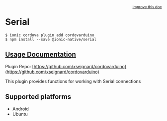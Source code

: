 <a style="float:right;font-size:12px;" href="http://github.com/ionic-team/ionic-native/edit/master/src/@ionic-native/plugins/serial/index.ts#L20">
  Improve this doc
</a>

# Serial

```
$ ionic cordova plugin add cordovarduino
$ npm install --save @ionic-native/serial
```

## [Usage Documentation](https://ionicframework.com/docs/native/serial/)

Plugin Repo: [https://github.com/xseignard/cordovarduino](https://github.com/xseignard/cordovarduino)

This plugin provides functions for working with Serial connections

## Supported platforms
- Android
- Ubuntu



